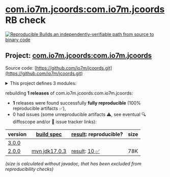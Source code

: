 [com.io7m.jcoords:com.io7m.jcoords](https://central.sonatype.com/artifact/com.io7m.jcoords/com.io7m.jcoords/versions) RB check
=======

[![Reproducible Builds](https://reproducible-builds.org/images/logos/rb.svg) an independently-verifiable path from source to binary code](https://reproducible-builds.org/)

## Project: [com.io7m.jcoords:com.io7m.jcoords](https://central.sonatype.com/artifact/com.io7m.jcoords/com.io7m.jcoords/versions)

Source code: [https://github.com/io7m/jcoords.git](https://github.com/io7m/jcoords.git)

<details><summary>This project defines 3 modules:</summary>

* [com.io7m.jcoords:com.io7m.jcoords](https://central.sonatype.com/artifact/com.io7m.jcoords/com.io7m.jcoords/2.0.0)
* [com.io7m.jcoords:com.io7m.jcoords.core](https://central.sonatype.com/artifact/com.io7m.jcoords/com.io7m.jcoords.core/2.0.0)
* [com.io7m.jcoords:com.io7m.jcoords.documentation](https://central.sonatype.com/artifact/com.io7m.jcoords/com.io7m.jcoords.documentation/2.0.0)
</details>

rebuilding **1 releases** of com.io7m.jcoords:com.io7m.jcoords:
- **1** releases were found successfully **fully reproducible** (100% reproducible artifacts :white_check_mark:),
- 0 had issues (some unreproducible artifacts :warning:, see eventual :mag: diffoscope and/or :memo: issue tracker links):

| version | [build spec](/BUILDSPEC.md) | [result](https://reproducible-builds.org/docs/jvm/): reproducible? | size |
| -- | --------- | ------ | -- |
| [3.0.0](https://central.sonatype.com/artifact/com.io7m.jcoords/com.io7m.jcoords/3.0.0/pom) | | | |
| [2.0.0](https://central.sonatype.com/artifact/com.io7m.jcoords/com.io7m.jcoords/2.0.0/pom) | [mvn jdk17.0.3](com.io7m.jcoords-2.0.0.buildspec) | [result](com.io7m.jcoords-2.0.0.buildinfo): [10 :white_check_mark: ](com.io7m.jcoords-2.0.0.buildcompare) | 78K |

<i>(size is calculated without javadoc, that has been excluded from reproducibility checks)</i>
